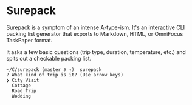 # Surepack

Surepack is a symptom of an intense A-type-ism. It's an interactive CLI packing list generator that exports to Markdown, HTML, or OmniFocus TaskPaper format.

It asks a few basic questions (trip type, duration, temperature, etc.) and spits out a checkable packing list.

```
~/C/surepack (master ∂ ↑)  surepack
? What kind of trip is it? (Use arrow keys)
❯ City Visit
  Cottage
  Road Trip
  Wedding
```
